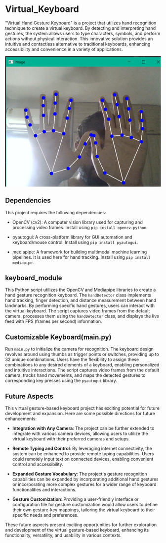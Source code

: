 # Virtual_Keyboard
 "Virtual Hand Gesture Keyboard" is a project that utilizes hand recognition technique to create a virtual keyboard. By detecting and interpreting hand gestures, the system allows users to type characters, symbols, and perform actions without physical interaction. This innovative solution provides an intuitive and contactless alternative to traditional keyboards, enhancing accessibility and convenience in a variety of applications.

![hand recogniton](hand_recognition.png)

## Dependencies

This project requires the following dependencies:

- OpenCV (cv2): A computer vision library used for capturing and processing video frames. Install using `pip install opencv-python`.

- pyautogui: A cross-platform library for GUI automation and keyboard/mouse control. Install using `pip install pyautogui`.

- mediapipe: A framework for building multimodal machine learning pipelines. It is used here for hand tracking. Install using `pip install mediapipe`.

 ## keyboard_module

This Python script utilizes the OpenCV and Mediapipe libraries to create a hand gesture recognition keyboard. The `handDetector` class implements hand tracking, finger detection, and distance measurement between hand landmarks. By performing specific hand gestures, users can interact with the virtual keyboard. The script captures video frames from the default camera, processes them using the `handDetector` class, and displays the live feed with FPS (frames per second) information.

## Customizable Keyboard(main.py)

Run `main.py` to initialize the camera for recognition. The keyboard design revolves around using thumbs as trigger points or switches, providing up to 32 unique combinations. Users have the flexibility to assign these combinations to any desired elements of a keyboard, enabling personalized and intuitive interactions. The script captures video frames from the default camera, tracks hand movements, and maps the detected gestures to corresponding key presses using the `pyautogui` library. 

## Future Aspects

This virtual gesture-based keyboard project has exciting potential for future development and expansion. Here are some possible directions for future enhancements:

- **Integration with Any Camera**: The project can be further extended to integrate with various camera devices, allowing users to utilize the virtual keyboard with their preferred cameras and setups.

- **Remote Typing and Control**: By leveraging internet connectivity, the system can be enhanced to provide remote typing capabilities. Users could remotely input text on connected devices, enabling convenient control and accessibility.

- **Expanded Gesture Vocabulary**: The project's gesture recognition capabilities can be expanded by incorporating additional hand gestures or incorporating more complex gestures for a wider range of keyboard functionalities and interactions.

- **Gesture Customization**: Providing a user-friendly interface or configuration file for gesture customization would allow users to define their own gesture-key mappings, tailoring the virtual keyboard to their specific needs and preferences.

These future aspects present exciting opportunities for further exploration and development of the virtual gesture-based keyboard, enhancing its functionality, versatility, and usability in various contexts.


